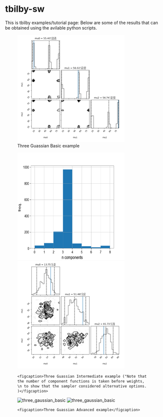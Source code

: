 # tbilby-sw

This is tbilby examples/tutorial page:
Below are some of the results that can be obtained using the avilable python scripts.
<figure>
	<img src="three_gaussian_basic.png" alt="three_gaussian_basic" width="350" height="350">
	<figcaption>Three Guassian Basic example</figcaption>
</figure>


<figure>
	<div class="image-container">		
			<img src="three_gauss_inter2.png" alt="three_gauss_inter" width="350" height="350">
			<img src="three_gauss_inter.png" alt="three_gauss_inter" width="350" height="350">		
	</div>
		
	<figcaption>Three Guassian Intermediate example ("Note that the number of component functions is taken before weights, \n to show that the sampler considered alternative options.  )</figcaption>
</figure>



<figure>
	<div class="image-container">
			<img src="three_gaussian_adv1.png" alt="three_gaussian_basic" width="350" height="350">		
			<img src="three_gaussian_adv2.png" alt="three_gaussian_basic" width="350" height="350">
	</div>
		
	<figcaption>Three Guassian Advanced example</figcaption>
</figure>

